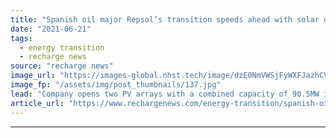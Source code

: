 ```yaml
---
title: "Spanish oil major Repsol’s transition speeds ahead with solar debut"
date: "2021-06-21"
tags: 
  - energy transition
  - recharge news
source: "recharge news"
image_url: "https://images-global.nhst.tech/image/dzE0NmVWSjFyWXFJazhCVCtrMlEzMWRhNzROVG81WWhkTHhFanJhekdVaz0=/nhst/binary/01ab8e56b926f55535842de9e84f7fcb"
image_fp: "/assets/img/post_thumbnails/137.jpg"
lead: "Company opens two PV arrays with a combined capacity of 90.5MW in central Spain as part of 7.5GW low-emissions plan"
article_url: "https://www.rechargenews.com/energy-transition/spanish-oil-major-repsol-s-transition-speeds-ahead-with-solar-debut/2-1-1028477"
---
```


---
